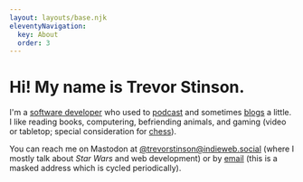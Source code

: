 ```yaml
---
layout: layouts/base.njk
eleventyNavigation:
  key: About
  order: 3
---
```

# Hi! My name is Trevor Stinson.

I'm a [software developer](https://github.com/trevorstinson) who used to [podcast](http://betterworlds.net/) and sometimes [blogs](/blog) a little. I like reading books, computering, befriending animals, and gaming (video or tabletop; special consideration for [chess](https://www.chess.com/member/trevorstinson)).

You can reach me on Mastodon at [@trevorstinson@indieweb.social](https://indieweb.social/@trevorstinson) (where I mostly talk about _Star Wars_ and web development) or by [email](mailto:rarest-dobro0y@icloud.com) (this is a masked address which is cycled periodically).
